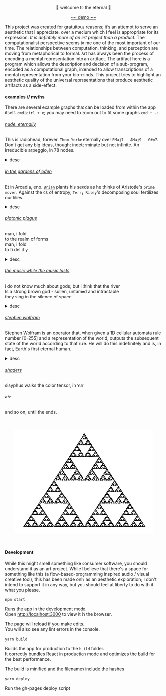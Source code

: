 <p align="center">👾 welcome to the eternal 👾</p>

<p align="center"><a href="https://kousun12.github.io/eternal/">~~ demo ~~</a></p>

This project was created for gratuitous reasons; it’s an attempt to serve an aesthetic that I appreciate, over a medium which I feel is appropriate for its expression. _It is defintely more of an art project than a product._ The computationalist perspective seems to me one of the most important of our time. The relationships between computation, thinking, and perception are moving from metaphorical to formal. Art has always been the process of encoding a mental representation into an artifact. The artifact here is a program which allows the description and decision of a sub-program, encoded as a computational graph, intended to allow transcriptions of a mental representation from your bio-minds. This project tries to highlight an aesthetic quality of the universal representations that produce aesthetic artifacts as a side-effect.

#### examples // myths

There are several example graphs that can be loaded from within the app itself. `cmd|ctrl + e`; you may need to zoom out to fit some graphs `cmd + -`:

###### [nude, eternally](https://kousun12.github.io/eternal?e=nude%2C%20eternally)
This is radiohead, forever. `Thom Yorke` eternally over `EMaj7 - AMaj9 - G#m7`. Don't get any big ideas, though; indeterminate but not infinite. An irreducible arpeggio, in 78 nodes.
<details>
  <summary>desc</summary>
  Demonstrates raw synths (sawtooth, sine, triangle), remote sound file loading, music chords, arpeggiators, transport time, raw fragment shaders in glsl. 
</details>


###### [in the gardens of eden](https://kousun12.github.io/eternal?e=in%20the%20gardens%20of%20eden)
Et in Arcadia, eno. [`Brian`](https://www.edge.org/conversation/brian_eno-composers-as-gardeners) plants his seeds as he thinks of Aristotle's `prime mover`. Against the `C`s of entropy, `Terry Riley`'s decomposing soul fertilizes our lilies.
<details>
  <summary>desc</summary>
  Demonstrates musical scheduling and delays, raw fragment shaders in glsl.
</details>

###### [platonic plague](https://kousun12.github.io/eternal?e=platonic%20plague)
man, i fold<br>
to the realm of forms<br>
man, i fold<br>
to fi del it y
<details>
  <summary>desc</summary>
  Demonstrates rendering geometries, material, mesh, lights, within a scene & post processing effects.
</details>

###### [the music while the music lasts](https://kousun12.github.io/eternal?e=the+music+while+the+music+lasts)
i do not know much about gods; but i think that the river<br>
Is a strong brown god - sullen, untamed and intractable<br>
they sing in the silence of space
<details>
  <summary>desc</summary>
  Demonstrates music scale / chroma, RNN model, raw fragment shaders in glsl.
</details>

###### [stephen wolfram](https://kousun12.github.io/eternal?e=stephen+wolfram)
Stephen Wolfram is an operator that, when given a 1D cellular automata rule number [0-255] and a representation of the world, outputs the subsequent state of the world according to that rule. He will do this indefinitely and is, in fact, Earth's first eternal human.
<details>
  <summary>desc</summary>
  Demonstrates cellular automata, dom rendering, string manipulation, regular interval
</details>

###### [shaders](https://kousun12.github.io/eternal?e=shaders)
sisyphus walks the color tensor, in `YUV`

###### etc...
and so on, until the ends.

<br/><p align="center"><img src="public/sierpinski.gif" alt="sierpinskiksnipreis"></p><br/>


#### Development
While this might smell something like consumer software, you should understand it as an art project. While I believe that there's a space for something like this (a flow-based-programming inspired audio / visual creative tool), this has been made only as an aesthetic exploration; I don't intend to support it in any way, but you should feel at liberty to do with it what you please.

`npm start`

Runs the app in the development mode.<br>
Open [http://localhost:3000](http://localhost:3000) to view it in the browser.

The page will reload if you make edits.<br>
You will also see any lint errors in the console.

`yarn build`

Builds the app for production to the `build` folder.<br>
It correctly bundles React in production mode and optimizes the build for the best performance.

The build is minified and the filenames include the hashes

`yarn deploy`

Run the gh-pages deploy script

